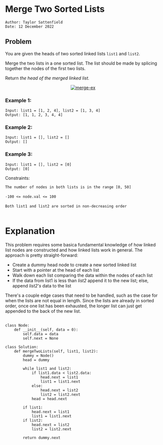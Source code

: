 # Merge Two Sorted Lists

```
Author: Taylor Sattenfield
Date: 12 December 2022
```

## Problem

You are given the heads of two sorted linked lists ```list1``` and ```list2```.

Merge the two lists in a one sorted list. The list should be made by splicing together the nodes of the first two lists.

Return <i>the head of the merged linked list.</i>

<center><a href="https://ibb.co/pnrpZwD"><img src="https://i.ibb.co/vDv8mq5/merge-ex.png" alt="merge-ex" border="0"></a></center>

### Example 1:

```
Input: list1 = [1, 2, 4], list2 = [1, 3, 4]
Output: [1, 1, 2, 3, 4, 4]
```

### Example 2:

```
Input: list1 = [], list2 = []
Output: []
```

### Example 3:

```
Input: list1 = [], list2 = [0]
Output: [0]
```

Constraints:<br>

```The number of nodes in both lists is in the range [0, 50]```<br><br>
```-100 <= node.val <= 100```<br><br>
```Both list1 and list2 are sorted in non-decreasing order```<br><br>

# Explanation

This problem requires some basica fundamental knowledge of how linked list nodes are constructed and how linked lists work in general. The approach is pretty straight-forward:
<ul>
  <li>Create a dummy head node to create a new sorted linked list
   <li>Start with a pointer at the head of each list
    <li>Walk down each list comparing the data within the nodes of each list
    <li>If the data from list1 is less than <i>list2</i> append it to the new list; else, append <i>list2's</i> data to the list
</ul>
There's a couple edge cases that need to be handled, such as the case for when the lists are not equal in length. Since the lists are already in sorted order, once one list has been exhausted, the longer list can just get appended to the back of the new list.
<br><br>

``` python3
class Node:
    def __init__(self, data = 0):
        self.data = data
        self.next = None
        
class Solution:
    def mergeTwoLists(self, list1, list2):
        dummy = Node()
        head = dummy

        while list1 and list2:
            if list1.data < list2.data:
                head.next = list1
                list1 = list1.next
            else:
                head.next = list2
                list2 = list2.next
            head = head.next

        if list1:
            head.next = list1
            list1 = list1.next
        if list2:
            head.next = list2
            list2 = list2.next

        return dummy.next
```
